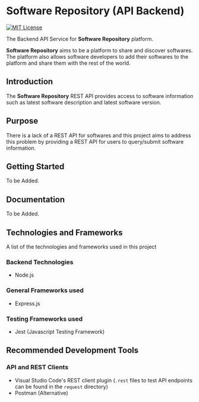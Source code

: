 # Software Repository (API Backend)

[![MIT License](https://img.shields.io/badge/license-MIT-blue)](https://github.com/learnsoftwaredevelopment/SoftwareRepository/blob/master/LICENSE)

The Backend API Service for **Software Repository** platform. 

**Software Repository** aims to be a platform to share and discover softwares. The platform also allows software developers to add their softwares to the platform and share them with the rest of the world. 

## Introduction
The **Software Repository** REST API provides access to software information such as latest software description and latest software version.

## Purpose
There is a lack of a REST API for softwares and this project aims to address this problem by providing a REST API for users to query/submit software information.

## Getting Started
To be Added.

## Documentation
To be Added.

## Technologies and Frameworks
A list of the technologies and frameworks used in this project

### Backend Technologies
- Node.js

### General Frameworks used
- Express.js

### Testing Frameworks used
- Jest (Javascript Testing Framework)

## Recommended Development Tools
### API and REST Clients
- Visual Studio Code's REST client plugin (`.rest` files to test API endpoints can be found in the `request` directory)
- Postman (Alternative)